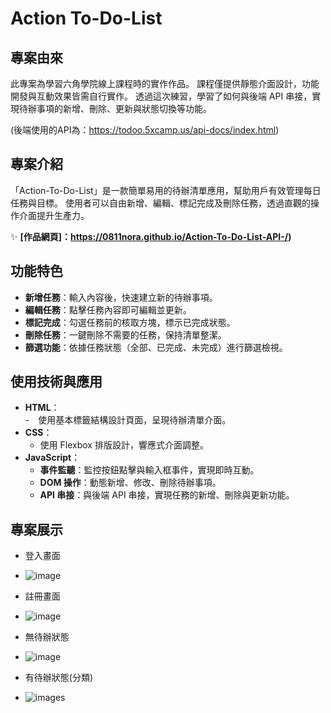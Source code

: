 # Action To-Do-List

## 專案由來  
此專案為學習六角學院線上課程時的實作作品。
課程僅提供靜態介面設計，功能開發與互動效果皆需自行實作。
透過這次練習，學習了如何與後端 API 串接，實現待辦事項的新增、刪除、更新與狀態切換等功能。

(後端使用的API為：https://todoo.5xcamp.us/api-docs/index.html)

## 專案介紹  
「Action-To-Do-List」是一款簡單易用的待辦清單應用，幫助用戶有效管理每日任務與目標。
使用者可以自由新增、編輯、標記完成及刪除任務，透過直觀的操作介面提升生產力。

✨ **[作品網頁]：https://0811nora.github.io/Action-To-Do-List-API-/)**

## 功能特色  
- **新增任務**：輸入內容後，快速建立新的待辦事項。  
- **編輯任務**：點擊任務內容即可編輯並更新。  
- **標記完成**：勾選任務前的核取方塊，標示已完成狀態。  
- **刪除任務**：一鍵刪除不需要的任務，保持清單整潔。  
- **篩選功能**：依據任務狀態（全部、已完成、未完成）進行篩選檢視。  

## 使用技術與應用  
- **HTML**：  
  -　使用基本標籤結構設計頁面，呈現待辦清單介面。
- **CSS**：  
  - 使用 Flexbox 排版設計，響應式介面調整。    
- **JavaScript**：  
  - **事件監聽**：監控按鈕點擊與輸入框事件，實現即時互動。  
  - **DOM 操作**：動態新增、修改、刪除待辦事項。  
  - **API 串接**：與後端 API 串接，實現任務的新增、刪除與更新功能。
 

## 專案展示  

- 登入畫面
- ![image](https://github.com/user-attachments/assets/c259ff93-71bc-4b1b-844b-cec0bf965dd8)

- 註冊畫面
- ![image](https://github.com/user-attachments/assets/badaa8f0-4b55-45eb-a5f7-16cbb7cf4ccf)

- 無待辦狀態
- ![image](https://github.com/user-attachments/assets/9b9a7e70-855c-4943-805e-4199359f00e8)

- 有待辦狀態(分類)
- ![images](https://github.com/user-attachments/assets/5576c0a2-16e7-41ac-b853-b949afa2b922)





